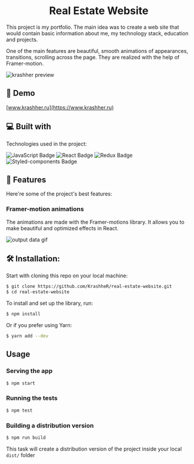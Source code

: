 <h1 align="center" id="title">Real Estate Website</h1>

<p id="description">This project is my portfolio. The main idea was to create a web site that would contain basic information about me, my technology stack, education and projects.
    
  One of the main features are beautiful, smooth animations of appearances, transitions, scrolling across the page. They are realized with the help of Framer-motion.
</p>

<img src="https://www.krashher.ru/images/github/krashher/krashherPreview.png" alt="krashher preview">
<h2>🚀 Demo</h2>

[www.krashher.ru](https://www.krashher.ru) 

<h2>💻 Built with</h2>

Technologies used in the project:

<div>
  <img src="https://img.shields.io/badge/JavaScript-323330?style=for-the-badge&logo=javascript&logoColor=F7DF1E" alt="JavaScript Badge">
  <img src="https://img.shields.io/badge/React-20232A?style=for-the-badge&logo=react&logoColor=61DAFB" alt="React Badge">
  <img src="https://img.shields.io/badge/Redux-593D88?style=for-the-badge&logo=redux&logoColor=white" alt="Redux Badge">
  <img src="https://img.shields.io/badge/styled--components-DB7093?style=for-the-badge&logo=styled-components&logoColor=white" alt="Styled-components Badge">
</div>


<h2>🧐 Features</h2>

Here're some of the project's best features:

<h3>Framer-motion animations</h3>
<p>The animations are made with the Framer-motions library. It allows you to make beautiful and optimized effects in React.</p>
<img src="https://www.krashher.ru/images/github/krashher/animationsPreview.gif" alt="output data gif">

<h2>🛠️ Installation:</h2>
Start with cloning this repo on your local machine:

```sh
$ git clone https://github.com/KrashheR/real-estate-website.git
$ cd real-estate-website
```

To install and set up the library, run:

```sh
$ npm install
```

Or if you prefer using Yarn:

```sh
$ yarn add --dev
```

## Usage

### Serving the app

```sh
$ npm start
```

### Running the tests

```sh
$ npm test
```

### Building a distribution version

```sh
$ npm run build
```

This task will create a distribution version of the project
inside your local `dist/` folder
